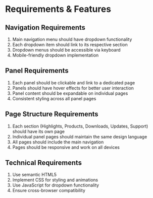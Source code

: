 # Requirements & Features

## Navigation Requirements
1. Main navigation menu should have dropdown functionality
2. Each dropdown item should link to its respective section
3. Dropdown menus should be accessible via keyboard
4. Mobile-friendly dropdown implementation

## Panel Requirements
1. Each panel should be clickable and link to a dedicated page
2. Panels should have hover effects for better user interaction
3. Panel content should be expandable on individual pages
4. Consistent styling across all panel pages

## Page Structure Requirements
1. Each section (Highlights, Products, Downloads, Updates, Support) should have its own page
2. Individual panel pages should maintain the same design language
3. All pages should include the main navigation
4. Pages should be responsive and work on all devices

## Technical Requirements
1. Use semantic HTML5
2. Implement CSS for styling and animations
3. Use JavaScript for dropdown functionality
4. Ensure cross-browser compatibility 